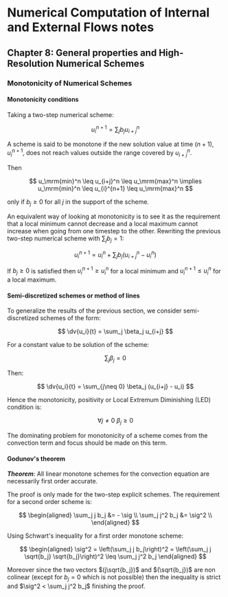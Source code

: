 # Numerical Computation of Internal and External Flows notes

## Chapter 8: General properties and High-Resolution Numerical Schemes

### Monotonicity of Numerical Schemes

#### Monotonicity conditions

Taking a two-step numerical scheme:

$$
    u_i^{n+1} = \sum_j b_j u_{i+j}^n
$$

A scheme is said to be monotone if the new solution value at time $(n+1)$, $u_i^{n+1}$, does not reach values outside the range covered by $u_{i+j}^n$. 

Then

$$
u_\mrm{min}^n \leq u_{i+j}^n \leq u_\mrm{max}^n \implies u_\mrm{min}^n \leq u_{i}^{n+1} \leq u_\mrm{max}^n
$$

only if $b_j \geq 0$ for all $j$ in the support of the scheme.

An equivalent way of looking at monotonicity is to see it as the requirement that a local minimum cannot decrease and a local maximum cannot increase when going from one timestep to the other. Rewriting the previous two-step numerical scheme with $\sum_j b_j = 1$:

$$
    u_i^{n+1} = u_i^n + \sum_j b_j (u_{i+j}^n - u_i^n)
$$

If $b_j \geq 0$ is satisfied then $u_i^{n+1} \geq u_i^n$ for a local minimum and $u_i^{n+1} \leq u_i^n$ for a local maximum.

#### Semi-discretized schemes or method of lines

To generalize the results of the previous section, we consider semi-discretized schemes of the form:

$$
\dv{u_i}{t} = \sum_j \beta_j u_{i+j}
$$

For a constant value to be solution of the scheme:

$$
\sum_j \beta_j = 0
$$

Then:

$$
\dv{u_i}{t} = \sum_{j\neq 0} \beta_j (u_{i+j} - u_i)
$$

Hence the monotonicity, positivity or Local Extremum Diminishing (LED) condition is:

$$
\forall j \neq 0 \: \beta_j \geq 0
$$

The dominating problem for monotonicity of a scheme comes from the convection term and focus should be made on this term.

#### Godunov's theorem

***Theorem***: All linear monotone schemes for the convection equation are necessarily first order accurate.

The proof is only made for the two-step explicit schemes. The requirement for a second order scheme is:

$$
\begin{aligned}
\sum_j j b_j &= - \sig \\
\sum_j j^2 b_j &= \sig^2 \\
\end{aligned}
$$

Using Schwart's inequality for a first order monotone scheme:

$$
\begin{aligned}
\sig^2 = \left(\sum_j j b_j\right)^2 = \left(\sum_j j \sqrt{b_j} \sqrt{b_j}\right)^2 \leq \sum_j j^2 b_j
\end{aligned}
$$

Moreover since the two vectors $(j\sqrt{b_j})$ and $(\sqrt{b_j})$ are non colinear (except for $b_j = 0$ which is not possible) then the inequality is strict and $\sig^2 < \sum_j j^2 b_j$ finishing the proof.

